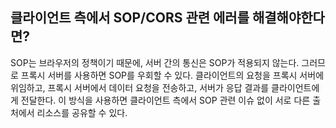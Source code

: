 ## 클라이언트 측에서 SOP/CORS 관련 에러를 해결해야한다면?

SOP는 브라우저의 정책이기 때문에, 서버 간의 통신은 SOP가 적용되지 않는다. 그러므로 프록시 서버를 사용하면 SOP를 우회할 수 있다. 클라이언트의 요청을 프록시 서버에 위임하고, 프록시 서버에서 데이터 요청을 전송하고, 서버가 응답 결과를 클라이언트에게 전달한다. 이 방식을 사용하면 클라이언트 측에서 SOP 관련 이슈 없이 서로 다른 출처에서 리소스를 공유할 수 있다.

